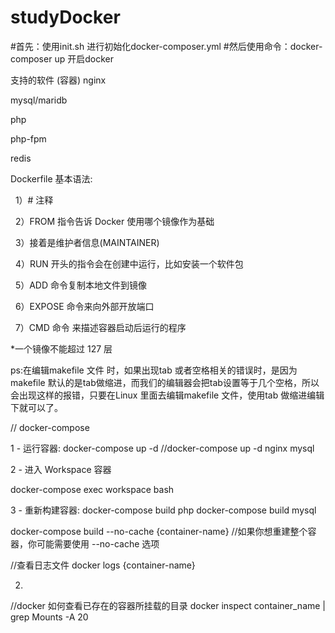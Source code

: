 # studyDocker


#首先：使用init.sh 进行初始化docker-composer.yml 
#然后使用命令：docker-composer up 开启docker 

支持的软件 (容器)
  nginx
  
  mysql/maridb
  
  php

  php-fpm

  redis
  
  
  Dockerfile 基本语法:

    1）# 注释

    2）FROM 指令告诉 Docker 使用哪个镜像作为基础

    3）接着是维护者信息(MAINTAINER)

    4）RUN 开头的指令会在创建中运行，比如安装一个软件包

    5）ADD 命令复制本地文件到镜像

    6）EXPOSE 命令来向外部开放端口

    7）CMD 命令 来描述容器启动后运行的程序


  *一个镜像不能超过 127 层
  
  ps:在编辑makefile 文件 时，如果出现tab 或者空格相关的错误时，是因为makefile 默认的是tab做缩进，而我们的编辑器会把tab设置等于几个空格，所以会出现这样的报错，只要在Linux 里面去编辑makefile 文件，使用tab 做缩进编辑下就可以了。
 
// docker-compose

1 - 运行容器:
docker-compose up -d  //docker-compose up -d  nginx mysql


2 - 进入 Workspace 容器

docker-compose exec workspace bash

3 - 重新构建容器:
docker-compose build php
docker-compose build mysql

docker-compose build --no-cache {container-name} //如果你想重建整个容器，你可能需要使用 --no-cache 选项

//查看日志文件
docker logs {container-name}

2.
//docker 如何查看已存在的容器所挂载的目录
docker inspect container_name | grep Mounts -A 20

 
